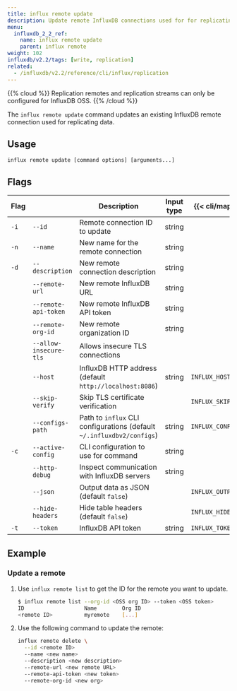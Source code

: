```yaml
---
title: influx remote update
description: Update remote InfluxDB connections used for for replicating data.
menu:
  influxdb_2_2_ref:
    name: influx remote update
    parent: influx remote
weight: 102
influxdb/v2.2/tags: [write, replication]
related:
  - /influxdb/v2.2/reference/cli/influx/replication
---
```



{{% cloud %}}
Replication remotes and replication streams can only be configured for InfluxDB OSS.
{{% /cloud %}}

The `influx remote update` command updates an existing InfluxDB remote connection used for replicating data.

## Usage
```
influx remote update [command options] [arguments...]
```

## Flags

| Flag |                        | Description                                                           | Input type | {{< cli/mapped >}}    |
| :--- | ---------------------- | --------------------------------------------------------------------- | ---------- | --------------------- |
| `-i` | `--id`                 | Remote connection ID to update                                        | string     |                       |
| `-n` | `--name`               | New name for the remote connection                                    | string     |                       |
| `-d` | `--description`        | New remote connection description                                     | string     |                       |
|      | `--remote-url`         | New remote InfluxDB URL                                               | string     |                       |
|      | `--remote-api-token`   | New remote InfluxDB API token                                         | string     |                       |
|      | `--remote-org-id`      | New remote organization ID                                            | string     |                       |
|      | `--allow-insecure-tls` | Allows insecure TLS connections                                       |            |                       |
|      | `--host`               | InfluxDB HTTP address (default `http://localhost:8086`)               | string     | `INFLUX_HOST`         |
|      | `--skip-verify`        | Skip TLS certificate verification                                     |            | `INFLUX_SKIP_VERIFY`  |
|      | `--configs-path`       | Path to `influx` CLI configurations (default `~/.influxdbv2/configs`) | string     | `INFLUX_CONFIGS_PATH` |
| `-c` | `--active-config`      | CLI configuration to use for command                                  | string     |                       |
|      | `--http-debug`         | Inspect communication with InfluxDB servers                           | string     |                       |
|      | `--json`               | Output data as JSON (default `false`)                                 |            | `INFLUX_OUTPUT_JSON`  |
|      | `--hide-headers`       | Hide table headers (default `false`)                                  |            | `INFLUX_HIDE_HEADERS` |
| `-t` | `--token`              | InfluxDB API token                                                    | string     | `INFLUX_TOKEN`        |

## Example

### Update a remote
1. Use `influx remote list` to get the ID for the remote you want to update.
   ```sh
   $ influx remote list --org-id <OSS org ID> --token <OSS token>
   ID			        Name		Org ID
   <remote ID>  	    myremote    [...]
   ```
2. Use the following command to update the remote:
    ```sh
    influx remote delete \
      --id <remote ID>
      --name <new name>
      --description <new description>
      --remote-url <new remote URL>
      --remote-api-token <new token>
      --remote-org-id <new org>
    ```

